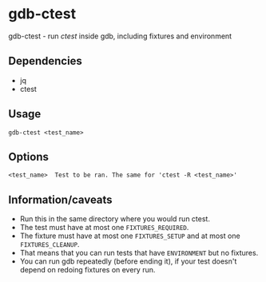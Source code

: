 # gdb-ctest
gdb-ctest - run _ctest_ inside gdb, including fixtures and environment

## Dependencies
- jq
- ctest

## Usage
```
gdb-ctest <test_name>
```

## Options
```
<test_name>  Test to be ran. The same for 'ctest -R <test_name>'
```

## Information/caveats
- Run this in the same directory where you would run ctest.
- The test must have at most one `FIXTURES_REQUIRED`.
- The fixture must have at most one `FIXTURES_SETUP` and at most one `FIXTURES_CLEANUP`.
- That means that you can run tests that have `ENVIRONMENT` but no fixtures.
- You can run gdb repeatedly (before ending it), if your test doesn't depend on redoing fixtures on every run.
